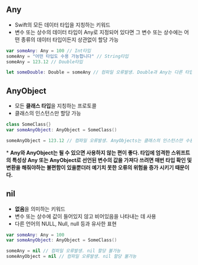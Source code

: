 ## Any
* Swift의 모든 데이터 타입을 지칭하는 키워드   
* 변수 또는 상수의 데이터 타입이 Any로 지정되어 있다면 그 변수 또는 상수에는 어떤 종류의 데이터 타입이든지 상관없이 할당 가능

~~~Swift
var someAny: Any = 100 // Int타입
someAny = "어떤 타입도 수용 가능합니다" // String타입
someAny = 123.12 // Double타입

let someDouble: Double = someAny // 컴파일 오류발생. Double과 Any는 다른 타입이기 때문에 명시적으로 타입 변환해주어야 함
~~~

## AnyObject
* 모든 **클래스 타입**을 지칭하는 프로토콜   
* 클래스의 인스턴스만 할당 가능

~~~Swift
class SomeClass{}
var someAnyObject: AnyObject = SomeClass()

someAnyObject = 123.12 // 컴파일 오류발생. AnyObjects는 클래스의 인스턴스만 수용 가능
~~~

\* **Any와 AnyObject는 될 수 있으면 사용하지 않는 편이 좋다. 타입에 엄격한 스위프트의 특성상 Any 또는 AnyObject로 선언된 변수의 값을 가져다 쓰려면 매번 타입 확인 및 변환을 해줘야하는 불편함이 있을뿐더러 예기치 못한 오류의 위험을 증가 시키기 때문이다.**

## nil
* **없음**을 의미하는 키워드  
* 변수 또는 상수에 값이 들어있지 않고 비어있음을 나타내는 데 사용  
* 다른 언어의 NULL, Null, null 등과 유사한 표현

~~~Swift
var someAny: Any = 100
var someAnyObject: AnyObject = SomeClass()

someAny = nil // 컴파일 오류발생. nil 할당 불가능 
someAnyObject = nil // 컴파일 오류발생. nil 할당 불가능
~~~
